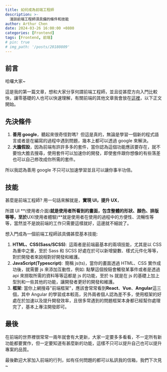 ```yaml
---
title: 如何成為前端工程師
description: >-
  淺談前端工程師須具備的條件和技能
author: Arthur Chen
date: 2024-03-26 16:00:00 +0800
categories: [Frontend]
tags: [Frontend, 前端]
# pin: true
# img_path: '/posts/20180809'
---
```


## 前言

哈囉大家~

這是我的第一篇文章，想和大家分享何謂前端工程師，並且從甚麼方向入門比較快，讓零基礎的人也可以快速理解，有關前端的其他文章我會放在[這裡](/categories/frontend)，以下正文開始。

## 先決條件

1. **善用 google**，聽起來很奇怪對嗎?&ensp;但這是真的，無論是學習一個新的程式語言或者是在編寫的過程中遇到問題，幾本上都可以透過 google 來解決。
2. **大膽假設**，因為前端有許許多多的套件，當你認為這個功能應該要存在，就不要怕大膽去搜尋，使用套件可以加速你的開發，即使套件跟你想像的有些落差也可以自己修改成你所需的套件。

所以我認為善用 google 不只可以加速學習並且可以讓你事半功倍。

## 技能

甚麼是前端工程師? 用一句話來解就是，**實現 UI，提升 UX**，

所謂 UI **(使用者介面)**就是使用者所看到的畫面，包含整體的形狀、顏色、排版等等，至於**UX(使用者體驗)**就是使用者在使用的過程中的方便性、流暢性等等，當然並不是說前端的工作只需要這樣就好，這邊就不細說了。

想入門成為一個前端工程師該具備甚麼基本技能:

1. **HTML、CSS(Sass/SCSS)**:&ensp;這兩者是前端最基本的兩項技能，尤其是以 CSS 為重中之重，至於 Sass 和 SCSS 好處在於可以新增變數、樣式元件化等等，對於開發者來說相對好開發和維護。
2. **JavaScript(Typescript)**:&ensp;簡稱 js(ts)，當你的畫面透過 HTML、CSS 實作成功後，就需要 js 來添加互動性，例如: 點擊這個按鈕會觸發某事件或者是透過 api 來撈取所需的資料等等這都是 js 的功能，至於 ts 就是在 js 的基礎上加上型別和一些其他的功能，讓開發者更好的開發和維護。
3. **框架**: 當你上網搜尋"前端框架"，應該會常常看到**React**、**Vue**、**Angular**這三個，其中 Angular 的學習成本較高，另外兩者個人認為差不多，使用框架的好處在於加速以及提升開發效率，且很多常遇到的問題框架本身都已經幫你處理完了，基本上專注開發即可。

## 最後

在前端的世界裡很常常一兩年就會有大更新，大家一定要多多看看，不一定所有新功能都要實作，但一定要知道有甚麼新的功能，這樣不只可以提升自己也可以提升專案的品質。

最後歡迎大家加入前端的行列，如有任何問題的都可以私訊我的信箱，我們下次見~
